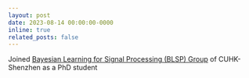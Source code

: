 ```yaml
---
layout: post
date: 2023-08-14 00:00:00-0000
inline: true
related_posts: false
---
```


Joined [Bayesian Learning for Signal Processing (BLSP) Group](https://blsp-group.github.io/) of CUHK-Shenzhen as a PhD student